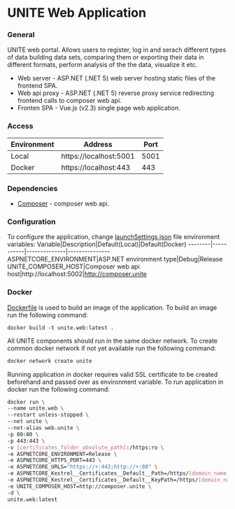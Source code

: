 # UNITE Web Application
### General
UNITE web portal. Allows users to register, log in and serach different types of data building data sets, comparing them or exporting their data in different formats, perform analysis of the the data, visualize it etc.
- Web server - ASP.NET (.NET 5) web server hosting static files of the frontend SPA.
- Web api proxy - ASP.NET (.NET 5) reverse proxy service redirecting frontend calls to composer web api.
- Fronten SPA - Vue.js (v2.3) single page web application.

### Access
Environment|Address|Port
-----------|-------|----
Local|https://localhost:5001|5001
Docker|https://localhost:443|443

### Dependencies
- [Composer](https://github.com/dkfz-unite/unite-composer) - composer web api.

### Configuration
To configure the application, change [launchSettings.json](https://github.com/dkfz-unite/unite/blob/main/Unite.Web/Properties/launchSettings.json) file environment variables:
Variable|Description|Default(Local)|Default(Docker)
--------|-----------|--------------|---------------
ASPNETCORE_ENVIRONMENT|ASP.NET environment type|Debug|Release
UNITE_COMPOSER_HOST|Composer web api host|http://localhost:5002|http://composer.unite

### Docker
[Dockerfile](https://github.com/dkfz-unite/unite/blob/main/Dockerfile) is used to build an image of the application.
To build an image run the following command:
```
docker build -t unite.web:latest .
```

All UNITE components should run in the same docker network.
To create common docker network if not yet available run the following command:
```bash
docker network create unite
```

Running application in docker requires valid SSL certificate to be created beforehand and passed over as environment variable. To run application in docker run the following command:
```bash
docker run \
--name unite.web \
--restart unless-stopped \
--net unite \
--net-alias web.unite \
-p 80:80 \
-p 443:443 \
-v [certificates_folder_absolute_path]:/https:ro \
-e ASPNETCORE_ENVIRONMENT=Release \
-e ASPNETCORE_HTTPS_PORT=443 \
-e ASPNETCORE_URLS="https://+:443;http://+:80" \
-e ASPNETCORE_Kestrel__Certificates__Default__Path=/https/[domain_name].crt \
-e ASPNETCORE_Kestrel__Certificates__Default__KeyPath=/https/[domain_name].key \
-e UNITE_COMPOSER_HOST=http://composer.unite \
-d \
unite.web:latest
```
